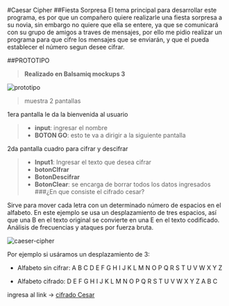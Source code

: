 #Caesar Cipher
##Fiesta Sorpresa
El tema principal para desarrollar este programa, es por que un compañero quiere realizarle una fiesta sorpresa a su novia, sin embargo no quiere que ella se entere, ya que se comunicará con su grupo de amigos a traves de mensajes, por ello me pidio realizar un programa para que cifre los mensajes que se enviarán, y que el pueda establecer el número segun desee cifrar.

##PROTOTIPO
>**Realizado en Balsamiq mockups 3**

![prototipo](https://lh3.googleusercontent.com/Fv6LhiMfCChRcx1NhdkfRFj3zUXDefHev_6BDul39Aax2nTjZ2d13NcQzAo2YNlrfSbgqJ8=s170)

> muestra 2 pantallas

1era pantalla le da la bienvenida al usuario
 >- **input**: ingresar el nombre
 >- **BOTON GO**: esto te va a dirigir a la siguiente pantalla

2da pantalla cuadro para cifrar y descifrar
 >- **Input1**: Ingresar el texto que desea cifrar
 >- **botonCIfrar**
 >- **BotonDescifrar**
 >- **BotonClear**: se encarga de borrar todos los datos ingresados 
###¿En que consiste el cifrado cesar?

Sirve para mover cada letra con un determinado número de espacios en el alfabeto. En este ejemplo se usa un desplazamiento de tres espacios, así que una B en el texto original se convierte en una E en el texto codificado. Análisis de frecuencias y ataques por fuerza bruta.



![caeser-cipher](https://upload.wikimedia.org/wikipedia/commons/thumb/2/2b/Caesar3.svg/2000px-Caesar3.svg.png)

Por ejemplo si usáramos un desplazamiento de 3:

* Alfabeto sin cifrar: A B C D E F G H I J K L M N O P Q R S T U V W X Y Z

* Alfabeto cifrado: D E F G H I J K L M N O P Q R S T U V W X Y Z A B C



ingresa al link -> [cifrado Cesar](https://aybaneze.github.io/lim-2018-05-bc-core-pm-cipher/src/)


